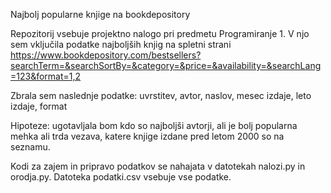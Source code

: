 Najbolj popularne knjige na bookdepository

Repozitorij vsebuje projektno nalogo pri predmetu Programiranje 1. V njo sem vključila podatke najboljših knjig na spletni strani https://www.bookdepository.com/bestsellers?searchTerm=&searchSortBy=&category=&price=&availability=&searchLang=123&format=1,2

Zbrala sem naslednje podatke: uvrstitev, avtor, naslov, mesec izdaje, leto izdaje, format

Hipoteze: ugotavljala bom kdo so najboljši avtorji, ali je bolj popularna mehka ali trda vezava, katere knjige izdane pred letom 2000 so na seznamu. 

Kodi za zajem in pripravo podatkov se nahajata v datotekah nalozi.py in orodja.py. Datoteka podatki.csv vsebuje vse podatke.
  
